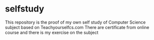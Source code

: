 # selfstudy
This repository is the proof of my own self study of Computer Science subject based on Teachyourselfcs.com
There are certificate from online course and there is my exercise on the subject 
